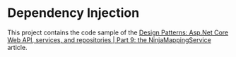 # Dependency Injection
This project contains the code sample of the 
[Design Patterns: Asp.Net Core Web API, services, and repositories | Part 9: the NinjaMappingService](http://www.forevolve.com/en/articles/2017/09/11/design-patterns-web-api-service-and-repository-part-9/)
article.